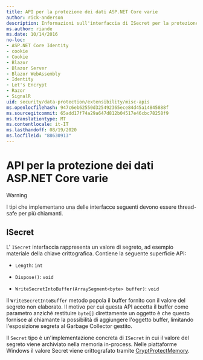 ```yaml
---
title: API per la protezione dei dati ASP.NET Core varie
author: rick-anderson
description: Informazioni sull'interfaccia di ISecret per la protezione dei dati ASP.NET Core.
ms.author: riande
ms.date: 10/14/2016
no-loc:
- ASP.NET Core Identity
- cookie
- Cookie
- Blazor
- Blazor Server
- Blazor WebAssembly
- Identity
- Let's Encrypt
- Razor
- SignalR
uid: security/data-protection/extensibility/misc-apis
ms.openlocfilehash: 947c6eb62550d325492365ece84d45a14845888f
ms.sourcegitcommit: 65add17f74a29a647d812b04517e46cbc78258f9
ms.translationtype: MT
ms.contentlocale: it-IT
ms.lasthandoff: 08/19/2020
ms.locfileid: "88630913"
---
```

# <a name="miscellaneous-aspnet-core-data-protection-apis"></a>API per la protezione dei dati ASP.NET Core varie

<a name="data-protection-extensibility-mics-apis"></a>

>[!WARNING]
> I tipi che implementano una delle interfacce seguenti devono essere thread-safe per più chiamanti.

## <a name="isecret"></a>ISecret

L' `ISecret` interfaccia rappresenta un valore di segreto, ad esempio materiale della chiave crittografica. Contiene la seguente superficie API:

* `Length`: `int`

* `Dispose()`: `void`

* `WriteSecretIntoBuffer(ArraySegment<byte> buffer)`: `void`

Il `WriteSecretIntoBuffer` metodo popola il buffer fornito con il valore del segreto non elaborato. Il motivo per cui questa API accetta il buffer come parametro anziché restituire `byte[]` direttamente un oggetto è che questo fornisce al chiamante la possibilità di aggiungere l'oggetto buffer, limitando l'esposizione segreta al Garbage Collector gestito.

Il `Secret` tipo è un'implementazione concreta di `ISecret` in cui il valore del segreto viene archiviato nella memoria in-process. Nelle piattaforme Windows il valore Secret viene crittografato tramite [CryptProtectMemory](/windows/win32/api/dpapi/nf-dpapi-cryptprotectmemory).
